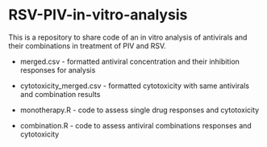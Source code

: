 # RSV-PIV-in-vitro-analysis
This is a repository to share code of an in vitro analysis of antivirals and their combinations in treatment of PIV and RSV.

- merged.csv - formatted antiviral concentration and their inhibition responses for analysis

- cytotoxicity_merged.csv - formatted cytotoxicity with same antivirals and combination results

- monotherapy.R - code to assess single drug responses and cytotoxicity

- combination.R - code to assess antiviral combinations responses and cytotoxicity
